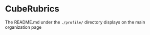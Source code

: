 # CubeRubrics

The README.md under the `./profile/` directory displays on the main organization page
